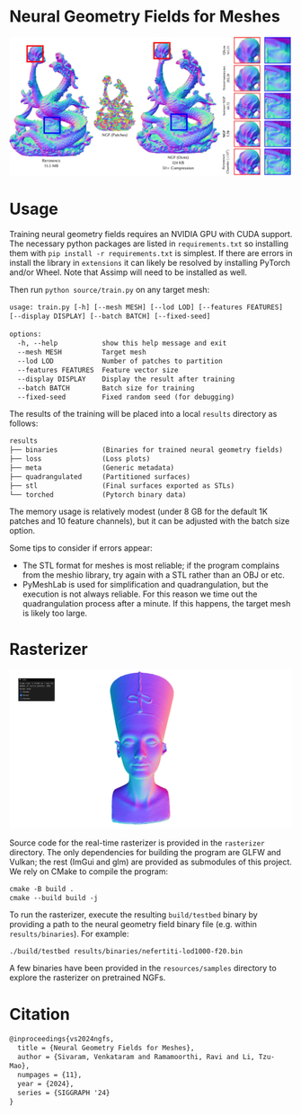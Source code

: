 # Neural Geometry Fields for Meshes

![](resources/teaser.jpg)

# Usage

Training neural geometry fields requires an NVIDIA GPU with CUDA support. The
necessary python packages are listed in `requirements.txt` so installing them
with `pip install -r requirements.txt` is simplest. If there are errors in
install the library in `extensions` it can likely be resolved by installing
PyTorch and/or Wheel. Note that Assimp will need to be installed as well.

Then run `python source/train.py` on any target mesh:

```
usage: train.py [-h] [--mesh MESH] [--lod LOD] [--features FEATURES] [--display DISPLAY] [--batch BATCH] [--fixed-seed]

options:
  -h, --help           show this help message and exit
  --mesh MESH          Target mesh
  --lod LOD            Number of patches to partition
  --features FEATURES  Feature vector size
  --display DISPLAY    Display the result after training
  --batch BATCH        Batch size for training
  --fixed-seed         Fixed random seed (for debugging)
```

The results of the training will be placed into a local `results` directory as follows:

```
results
├── binaries           (Binaries for trained neural geometry fields)
├── loss               (Loss plots)
├── meta               (Generic metadata)
├── quadrangulated     (Partitioned surfaces)
├── stl                (Final surfaces exported as STLs)
└── torched            (Pytorch binary data)
```

The memory usage is relatively modest (under 8 GB for the default 1K patches
and 10 feature channels), but it can be adjusted with the batch size option.

Some tips to consider if errors appear:

- The STL format for meshes is most reliable; if the program complains from the
  meshio library, try again with a STL rather than an OBJ or etc.
- PyMeshLab is used for simplification and quadrangulation, but the execution
  is not always reliable. For this reason we time out the quadrangulation process
  after a minute. If this happens, the target mesh is likely too large.

# Rasterizer

![](resources/rasterizer.png)

Source code for the real-time rasterizer is provided in the `rasterizer`
directory. The only dependencies for building the program are GLFW and Vulkan;
the rest (ImGui and glm) are provided as submodules of this project. We rely on
CMake to compile the program:

```
cmake -B build .
cmake --build build -j
```

To run the rasterizer, execute the resulting `build/testbed` binary by
providing a path to the neural geometry field binary file (e.g. within
`results/binaries`). For example:

```
./build/testbed results/binaries/nefertiti-lod1000-f20.bin
```

A few binaries have been provided in the `resources/samples` directory to
explore the rasterizer on pretrained NGFs.

# Citation

```
@inproceedings{vs2024ngfs,
  title = {Neural Geometry Fields for Meshes},
  author = {Sivaram, Venkataram and Ramamoorthi, Ravi and Li, Tzu-Mao},
  numpages = {11},
  year = {2024},
  series = {SIGGRAPH '24}
}
```
